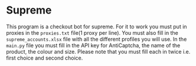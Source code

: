 # Supreme

This program is a checkout bot for supreme. For it to work you must put in proxies in the `proxies.txt` file(1 proxy per line). You must also fill in the `supreme_accounts.xlsx` file with all the different profiles you will use. In the `main.py` file you must fill in the API key for AntiCaptcha, the name of the product, the colour and size. Please note that you must fill each in twice i.e. first choice and second choice.
